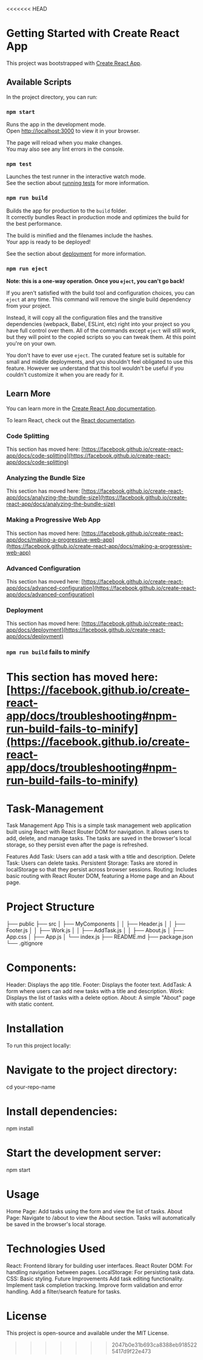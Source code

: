<<<<<<< HEAD
# Getting Started with Create React App

This project was bootstrapped with [Create React App](https://github.com/facebook/create-react-app).

## Available Scripts

In the project directory, you can run:

### `npm start`

Runs the app in the development mode.\
Open [http://localhost:3000](http://localhost:3000) to view it in your browser.

The page will reload when you make changes.\
You may also see any lint errors in the console.

### `npm test`

Launches the test runner in the interactive watch mode.\
See the section about [running tests](https://facebook.github.io/create-react-app/docs/running-tests) for more information.

### `npm run build`

Builds the app for production to the `build` folder.\
It correctly bundles React in production mode and optimizes the build for the best performance.

The build is minified and the filenames include the hashes.\
Your app is ready to be deployed!

See the section about [deployment](https://facebook.github.io/create-react-app/docs/deployment) for more information.

### `npm run eject`

**Note: this is a one-way operation. Once you `eject`, you can't go back!**

If you aren't satisfied with the build tool and configuration choices, you can `eject` at any time. This command will remove the single build dependency from your project.

Instead, it will copy all the configuration files and the transitive dependencies (webpack, Babel, ESLint, etc) right into your project so you have full control over them. All of the commands except `eject` will still work, but they will point to the copied scripts so you can tweak them. At this point you're on your own.

You don't have to ever use `eject`. The curated feature set is suitable for small and middle deployments, and you shouldn't feel obligated to use this feature. However we understand that this tool wouldn't be useful if you couldn't customize it when you are ready for it.

## Learn More

You can learn more in the [Create React App documentation](https://facebook.github.io/create-react-app/docs/getting-started).

To learn React, check out the [React documentation](https://reactjs.org/).

### Code Splitting

This section has moved here: [https://facebook.github.io/create-react-app/docs/code-splitting](https://facebook.github.io/create-react-app/docs/code-splitting)

### Analyzing the Bundle Size

This section has moved here: [https://facebook.github.io/create-react-app/docs/analyzing-the-bundle-size](https://facebook.github.io/create-react-app/docs/analyzing-the-bundle-size)

### Making a Progressive Web App

This section has moved here: [https://facebook.github.io/create-react-app/docs/making-a-progressive-web-app](https://facebook.github.io/create-react-app/docs/making-a-progressive-web-app)

### Advanced Configuration

This section has moved here: [https://facebook.github.io/create-react-app/docs/advanced-configuration](https://facebook.github.io/create-react-app/docs/advanced-configuration)

### Deployment

This section has moved here: [https://facebook.github.io/create-react-app/docs/deployment](https://facebook.github.io/create-react-app/docs/deployment)

### `npm run build` fails to minify

This section has moved here: [https://facebook.github.io/create-react-app/docs/troubleshooting#npm-run-build-fails-to-minify](https://facebook.github.io/create-react-app/docs/troubleshooting#npm-run-build-fails-to-minify)
=======
# Task-Management
Task Management App
This is a simple task management web application built using React with React Router DOM for navigation. It allows users to add, delete, and manage tasks. The tasks are saved in the browser's local storage, so they persist even after the page is refreshed.

Features
Add Task: Users can add a task with a title and description.
Delete Task: Users can delete tasks.
Persistent Storage: Tasks are stored in localStorage so that they persist across browser sessions.
Routing: Includes basic routing with React Router DOM, featuring a Home page and an About page.

Project Structure
===================
├── public
├── src
│   ├── MyComponents
│   │   ├── Header.js
│   │   ├── Footer.js
│   │   ├── Work.js
│   │   ├── AddTask.js
│   │   ├── About.js
│   ├── App.css
│   ├── App.js
│   └── index.js
├── README.md
├── package.json
└── .gitignore

Components:
==============
Header: Displays the app title.
Footer: Displays the footer text.
AddTask: A form where users can add new tasks with a title and description.
Work: Displays the list of tasks with a delete option.
About: A simple "About" page with static content.

Installation
=================
To run this project locally:

Navigate to the project directory:
===================================
cd your-repo-name

Install dependencies:
====================
npm install

Start the development server:
================================
npm start

Usage
================
Home Page: Add tasks using the form and view the list of tasks.
About Page: Navigate to /about to view the About section.
Tasks will automatically be saved in the browser's local storage.

Technologies Used
=============================
React: Frontend library for building user interfaces.
React Router DOM: For handling navigation between pages.
LocalStorage: For persisting task data.
CSS: Basic styling.
Future Improvements
Add task editing functionality.
Implement task completion tracking.
Improve form validation and error handling.
Add a filter/search feature for tasks.

License
================
This project is open-source and available under the MIT License.
>>>>>>> 2047b0e31b693ca8388eb9185225417d9f22e473
